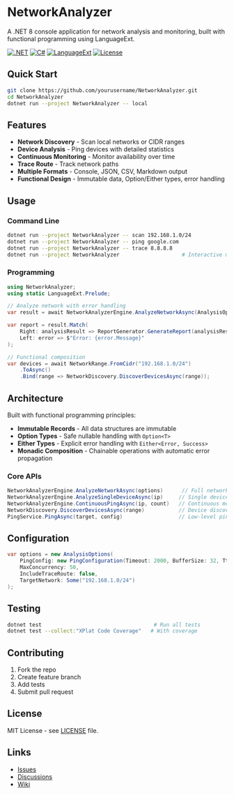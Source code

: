 # NetworkAnalyzer

A .NET 8 console application for network analysis and monitoring, built with functional programming using LanguageExt.

[![.NET](https://img.shields.io/badge/.NET-8.0-512BD4?style=flat-square&logo=dotnet)](https://dotnet.microsoft.com/download/dotnet/8.0)
[![C#](https://img.shields.io/badge/C%23-12.0-239120?style=flat-square&logo=c-sharp)](https://docs.microsoft.com/en-us/dotnet/csharp/)
[![LanguageExt](https://img.shields.io/badge/LanguageExt-4.4.9-4CAF50?style=flat-square)](https://github.com/louthy/language-ext)
[![License](https://img.shields.io/badge/License-MIT-yellow?style=flat-square)](LICENSE)

## Quick Start

```bash
git clone https://github.com/yourusername/NetworkAnalyzer.git
cd NetworkAnalyzer
dotnet run --project NetworkAnalyzer -- local
```

## Features

- **Network Discovery** - Scan local networks or CIDR ranges
- **Device Analysis** - Ping devices with detailed statistics
- **Continuous Monitoring** - Monitor availability over time
- **Trace Route** - Track network paths
- **Multiple Formats** - Console, JSON, CSV, Markdown output
- **Functional Design** - Immutable data, Option/Either types, error handling

## Usage

### Command Line
```bash
dotnet run --project NetworkAnalyzer -- scan 192.168.1.0/24
dotnet run --project NetworkAnalyzer -- ping google.com
dotnet run --project NetworkAnalyzer -- trace 8.8.8.8
dotnet run --project NetworkAnalyzer                    # Interactive mode
```

### Programming
```csharp
using NetworkAnalyzer;
using static LanguageExt.Prelude;

// Analyze network with error handling
var result = await NetworkAnalyzerEngine.AnalyzeNetworkAsync(AnalysisOptions.Default);

var report = result.Match(
    Right: analysisResult => ReportGenerator.GenerateReport(analysisResult, ReportFormat.Console),
    Left: error => $"Error: {error.Message}"
);

// Functional composition
var devices = await NetworkRange.FromCidr("192.168.1.0/24")
    .ToAsync()
    .Bind(range => NetworkDiscovery.DiscoverDevicesAsync(range));
```

## Architecture

Built with functional programming principles:

- **Immutable Records** - All data structures are immutable
- **Option Types** - Safe nullable handling with `Option<T>`
- **Either Types** - Explicit error handling with `Either<Error, Success>`
- **Monadic Composition** - Chainable operations with automatic error propagation

### Core APIs
```csharp
NetworkAnalyzerEngine.AnalyzeNetworkAsync(options)      // Full network analysis
NetworkAnalyzerEngine.AnalyzeSingleDeviceAsync(ip)     // Single device analysis
NetworkAnalyzerEngine.ContinuousPingAsync(ip, count)   // Continuous monitoring
NetworkDiscovery.DiscoverDevicesAsync(range)           // Device discovery
PingService.PingAsync(target, config)                  // Low-level ping
```

## Configuration

```csharp
var options = new AnalysisOptions(
    PingConfig: new PingConfiguration(Timeout: 2000, BufferSize: 32, Ttl: 64, DontFragment: true),
    MaxConcurrency: 50,
    IncludeTraceRoute: false,
    TargetNetwork: Some("192.168.1.0/24")
);
```

## Testing

```bash
dotnet test                                    # Run all tests
dotnet test --collect:"XPlat Code Coverage"   # With coverage
```

## Contributing

1. Fork the repo
2. Create feature branch
3. Add tests
4. Submit pull request

## License

MIT License - see [LICENSE](LICENSE) file.

## Links

- [Issues](https://github.com/yourusername/NetworkAnalyzer/issues)
- [Discussions](https://github.com/yourusername/NetworkAnalyzer/discussions)
- [Wiki](https://github.com/yourusername/NetworkAnalyzer/wiki)
